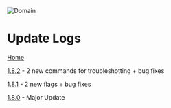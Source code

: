 ![Domain](https://torpkev.github.io/domain_docs/images/domain_alt_small.png)

# Update Logs

[Home](https://torpkev.github.io/domain_docs)

[1.8.2](https://torpkev.github.io/domain_docs/changelog/update181) - 2 new commands for troubleshotting + bug fixes

[1.8.1](https://torpkev.github.io/domain_docs/changelog/update181) - 2 new flags + bug fixes

[1.8.0](https://torpkev.github.io/domain_docs/changelog/update180) - Major Update

